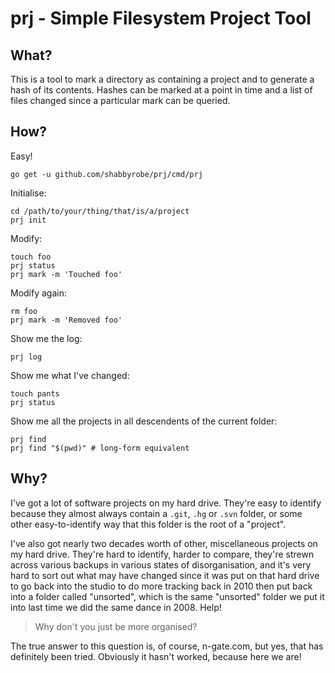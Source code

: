 prj - Simple Filesystem Project Tool
====================================

What?
-----

This is a tool to mark a directory as containing a project and to generate a
hash of its contents. Hashes can be marked at a point in time and a list of
files changed since a particular mark can be queried.


How?
----

Easy!

    go get -u github.com/shabbyrobe/prj/cmd/prj

Initialise:

    cd /path/to/your/thing/that/is/a/project
    prj init

Modify:

    touch foo
    prj status
    prj mark -m 'Touched foo'

Modify again:

    rm foo
    prj mark -m 'Removed foo'

Show me the log:

    prj log

Show me what I've changed:

    touch pants
    prj status

Show me all the projects in all descendents of the current folder:

    prj find
    prj find "$(pwd)" # long-form equivalent


Why?
----

I've got a lot of software projects on my hard drive. They're easy to identify
because they almost always contain a `.git`, `.hg` or `.svn` folder, or some
other easy-to-identify way that this folder is the root of a "project".

I've also got nearly two decades worth of other, miscellaneous projects on my
hard drive. They're hard to identify, harder to compare, they're strewn across
various backups in various states of disorganisation, and it's very hard to sort
out what may have changed since it was put on that hard drive to go back into
the studio to do more tracking back in 2010 then put back into a folder called
"unsorted", which is the same "unsorted" folder we put it into last time we did
the same dance in 2008. Help!

> Why don't you just be more organised?

The true answer to this question is, of course, n-gate.com, but yes, that has
definitely been tried. Obviously it hasn't worked, because here we are!

